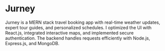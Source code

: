 # Jurney
Jurney is a MERN stack travel booking app with real-time weather updates, expert tour guides, and personalized schedules. I optimized the UI with React.js, integrated interactive maps, and implemented secure authentication. The backend handles requests efficiently with Node.js, Express.js, and MongoDB.
